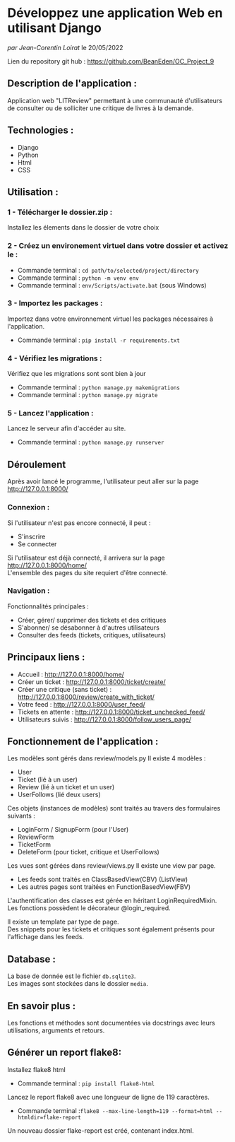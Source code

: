 # Développez une application Web en utilisant Django
*par Jean-Corentin Loirat*
le 20/05/2022

Lien du repository git hub : https://github.com/BeanEden/OC_Project_9

## Description de l'application :
Application web "LITReview" permettant à une communauté d'utilisateurs de consulter ou de solliciter une critique de livres à la demande.

## Technologies :
* Django
* Python
* Html
* CSS

## Utilisation :

### 1 - Télécharger le dossier.zip :
Installez les élements dans le dossier de votre choix

### 2 - Créez un environement virtuel dans votre dossier et activez le :
* Commande terminal : `cd path/to/selected/project/directory`
* Commande terminal : `python -m venv env`
* Commande terminal : `env/Scripts/activate.bat` (sous Windows)

### 3 - Importez les packages :
Importez dans votre environnement virtuel les packages nécessaires à l'application.
* Commande terminal : `pip install -r requirements.txt`

### 4 - Vérifiez les migrations : 
Vérifiez que les migrations sont sont bien à jour
* Commande terminal : `python manage.py makemigrations`
* Commande terminal : `python manage.py migrate`

### 5 - Lancez l'application : 
Lancez le serveur afin d'accéder au site.
* Commande terminal : `python manage.py runserver`


## Déroulement
Après avoir lancé le programme, l'utilisateur peut aller sur la page 
http://127.0.0.1:8000/

### Connexion : 
Si l'utilisateur n'est pas encore connecté, il peut :
* S'inscrire
* Se connecter

Si l'utilisateur est déjà connecté, il arrivera sur la page 
http://127.0.0.1:8000/home/ \
L'ensemble des pages du site requiert d'être connecté.

### Navigation : 

Fonctionnalités principales :
* Créer, gérer/ supprimer des tickets et des critiques
* S'abonner/ se désabonner à d'autres utilisateurs
* Consulter des feeds (tickets, critiques, utilisateurs)


## Principaux liens :
* Accueil : http://127.0.0.1:8000/home/
* Créer un ticket : http://127.0.0.1:8000/ticket/create/
* Créer une critique (sans ticket) : http://127.0.0.1:8000/review/create_with_ticket/
* Votre feed : http://127.0.0.1:8000/user_feed/
* Tickets en attente : http://127.0.0.1:8000/ticket_unchecked_feed/
* Utilisateurs suivis : http://127.0.0.1:8000/follow_users_page/

## Fonctionnement de l'application : 
Les modèles sont gérés dans review/models.py
Il existe 4 modèles : 
* User
* Ticket (lié à un user)
* Review (lié à un ticket et un user)
* UserFollows (lié deux users)

Ces objets (instances de modèles) sont traités au travers des formulaires suivants :
* LoginForm / SignupForm (pour l'User)
* ReviewForm
* TicketForm
* DeleteForm (pour ticket, critique et UserFollows)

Les vues sont gérées dans review/views.py
Il existe une view par page.
* Les feeds sont traités en ClassBasedView(CBV) (ListView)
* Les autres pages sont traitées en FunctionBasedView(FBV)

L'authentification des classes est gérée en héritant LoginRequiredMixin.\
Les fonctions possèdent le décorateur @login_required.

Il existe un template par type de page.\
Des snippets pour les tickets et critiques sont également présents pour l'affichage dans les feeds.


## Database :
La base de donnée est le fichier `db.sqlite3`.\
Les images sont stockées dans le dossier `media`.


## En savoir plus :
Les fonctions et méthodes sont documentées via docstrings avec leurs utilisations, arguments et retours.


## Générer un report flake8:
Installez flake8 html

* Commande terminal : `pip install flake8-html`

Lancez le report flake8 avec une longueur de ligne de 119 caractères.
* Commande terminal :`flake8 --max-line-length=119 --format=html --htmldir=flake-report`

Un nouveau dossier flake-report est créé, contenant index.html.
